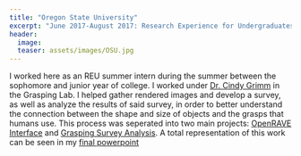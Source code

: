 ```yaml
---
title: "Oregon State University"
excerpt: "June 2017-August 2017: Research Experience for Undergraduates Intern"
header:
  image: 
  teaser: assets/images/OSU.jpg
---
```


I worked here as an REU summer intern during the summer between the sophomore and junior year of college.  I worked under [Dr. Cindy Grimm](http://mime.oregonstate.edu/people/grimm) in the Grasping Lab.  I helped gather rendered images and develop a survey, as well as analyze the results of said survey, in order to better understand the connection between the shape and size of objects and the grasps that humans use.  This process was seperated into two main projects: [OpenRAVE Interface](https://vlthrasher.github.io/projects/03OpenRAVEInterface/) and [Grasping Survey Analysis](https://vlthrasher.github.io/projects/02GraspingSurveyAnalysis/).  A total representation of this work can be seen in my [final powerpoint](./assets/Final_Presentation.pdf)
